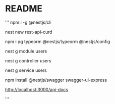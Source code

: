 # README

'''
npm i -g @nestjs/cli

nest new rest-api-curd

npm i pg typeorm @nestjs/typeorm @nestjs/config

nest g module users

nest g controller users

nest g service users

npm install @nestjs/swagger swagger-ui-express

<http://localhost:3000/api-docs>

'''
